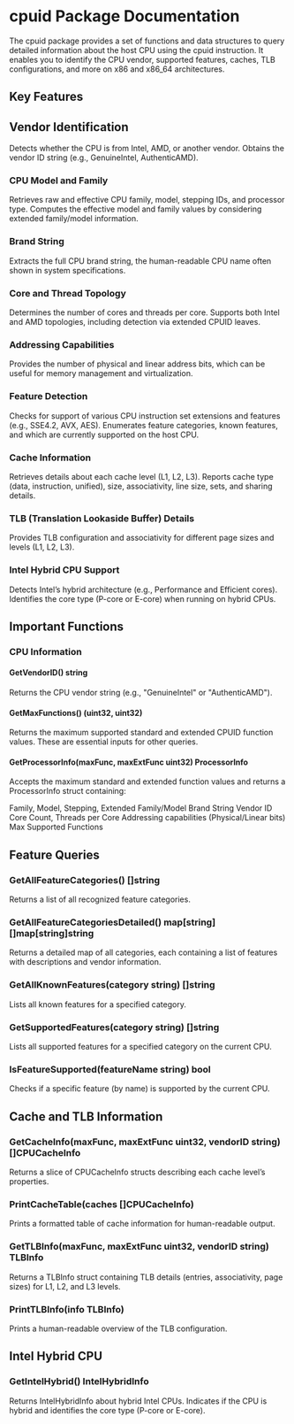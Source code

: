 # cpuid Package Documentation
The cpuid package provides a set of functions and data structures to query detailed information about the host CPU using the cpuid instruction. It enables you to identify the CPU vendor, supported features, caches, TLB configurations, and more on x86 and x86_64 architectures.

## Key Features
## Vendor Identification
Detects whether the CPU is from Intel, AMD, or another vendor.
Obtains the vendor ID string (e.g., GenuineIntel, AuthenticAMD).

### CPU Model and Family
Retrieves raw and effective CPU family, model, stepping IDs, and processor type.
Computes the effective model and family values by considering extended family/model information.

### Brand String
Extracts the full CPU brand string, the human-readable CPU name often shown in system specifications.

### Core and Thread Topology
Determines the number of cores and threads per core.
Supports both Intel and AMD topologies, including detection via extended CPUID leaves.

### Addressing Capabilities
Provides the number of physical and linear address bits, which can be useful for memory management and virtualization.

### Feature Detection
Checks for support of various CPU instruction set extensions and features (e.g., SSE4.2, AVX, AES).
Enumerates feature categories, known features, and which are currently supported on the host CPU.

### Cache Information
Retrieves details about each cache level (L1, L2, L3).
Reports cache type (data, instruction, unified), size, associativity, line size, sets, and sharing details.

### TLB (Translation Lookaside Buffer) Details
Provides TLB configuration and associativity for different page sizes and levels (L1, L2, L3).

### Intel Hybrid CPU Support
Detects Intel’s hybrid architecture (e.g., Performance and Efficient cores).
Identifies the core type (P-core or E-core) when running on hybrid CPUs.

## Important Functions

### CPU Information

#### GetVendorID() string
Returns the CPU vendor string (e.g., "GenuineIntel" or "AuthenticAMD").

#### GetMaxFunctions() (uint32, uint32)
Returns the maximum supported standard and extended CPUID function values. These are essential inputs for other queries.

#### GetProcessorInfo(maxFunc, maxExtFunc uint32) ProcessorInfo
Accepts the maximum standard and extended function values and returns a ProcessorInfo struct containing:

Family, Model, Stepping, Extended Family/Model
Brand String
Vendor ID
Core Count, Threads per Core
Addressing capabilities (Physical/Linear bits)
Max Supported Functions

## Feature Queries
### GetAllFeatureCategories() []string
Returns a list of all recognized feature categories.

### GetAllFeatureCategoriesDetailed() map[string][]map[string]string
Returns a detailed map of all categories, each containing a list of features with descriptions and vendor information.

### GetAllKnownFeatures(category string) []string
Lists all known features for a specified category.

### GetSupportedFeatures(category string) []string
Lists all supported features for a specified category on the current CPU.

### IsFeatureSupported(featureName string) bool
Checks if a specific feature (by name) is supported by the current CPU.

## Cache and TLB Information
### GetCacheInfo(maxFunc, maxExtFunc uint32, vendorID string) []CPUCacheInfo
Returns a slice of CPUCacheInfo structs describing each cache level’s properties.

### PrintCacheTable(caches []CPUCacheInfo)
Prints a formatted table of cache information for human-readable output.

### GetTLBInfo(maxFunc, maxExtFunc uint32, vendorID string) TLBInfo
Returns a TLBInfo struct containing TLB details (entries, associativity, page sizes) for L1, L2, and L3 levels.

### PrintTLBInfo(info TLBInfo)
Prints a human-readable overview of the TLB configuration.

## Intel Hybrid CPU
### GetIntelHybrid() IntelHybridInfo
Returns IntelHybridInfo about hybrid Intel CPUs. Indicates if the CPU is hybrid and identifies the core type (P-core or E-core).

